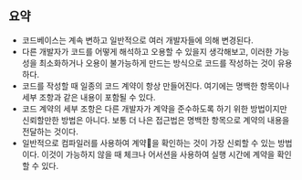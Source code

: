 ## 요약
- 코드베이스는 계속 변하고 일반적으로 여러 개발자들에 의해 변경된다.
- 다른 개발자가 코드를 어떻게 해석하고 오용할 수 있을지 생각해보고, 이러한 가능성을 최소화하거나 오용이 불가능하게 만드는 방식으로 코드를 작성하는 것이 유용하다.
- 코드를 작성할 때 일종의 코드 계약이 항상 만들어진다. 여기에는 명백한 항목이나 세부 조항과 같은 내용이 포함될 수 있다.
- 코드 계약의 세부 조항은 다른 개발자가 계약을 준수하도록 하기 위한 방법이지만 신뢰할만한 방법은 아니다. 보통 더 나은 접근법은 명백한 항목으로 계약의 내용을 전달하는 것이다.
- 일반적으로 컴파일러를 사용하여 계약을 확인하는 것이 가장 신뢰할 수 있는 방법이다. 이것이 가능하지 않을 때 체크나 어서션을 사용하여 실행 시간에 계약을 확인할 수 있다.
